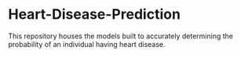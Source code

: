 # Heart-Disease-Prediction
This repository houses the models built to accurately determining the probability of an individual having heart disease.
